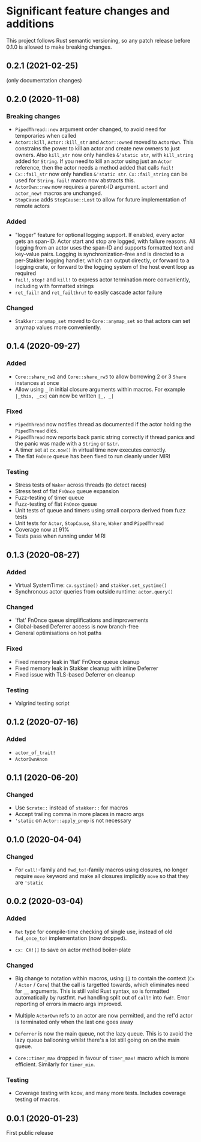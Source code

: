 # Significant feature changes and additions

This project follows Rust semantic versioning, so any patch release
before 0.1.0 is allowed to make breaking changes.

<!-- see keepachangelog.com for format ideas -->

## 0.2.1 (2021-02-25)

(only documentation changes)

## 0.2.0 (2020-11-08)

### Breaking changes

- `PipedThread::new` argument order changed, to avoid need for
  temporaries when called
- `Actor::kill`, `Actor::kill_str` and `Actor::owned` moved to
  `ActorOwn`.  This constrains the power to kill an actor and create
  new owners to just owners.  Also `kill_str` now only handles
  `&'static str`, with `kill_string` added for `String`.  If you need
  to kill an actor using just an `Actor` reference, then the actor
  needs a method added that calls `fail!`
- `Cx::fail_str` now only handles `&'static str`.  `Cx::fail_string`
  can be used for `String`.  `fail!` macro now abstracts this.
- `ActorOwn::new` now requires a parent-ID argument.  `actor!` and
  `actor_new!` macros are unchanged.
- `StopCause` adds `StopCause::Lost` to allow for future
  implementation of remote actors

### Added

- "logger" feature for optional logging support.  If enabled, every
  actor gets an span-ID.  Actor start and stop are logged, with
  failure reasons.  All logging from an actor uses the span-ID and
  supports formatted text and key-value pairs.  Logging is
  synchronization-free and is directed to a per-Stakker logging
  handler, which can output directly, or forward to a logging crate,
  or forward to the logging system of the host event loop as required
- `fail!`, `stop!` and `kill!` to express actor termination more
  conveniently, including with formatted strings
- `ret_fail!` and `ret_failthru!` to easily cascade actor failure

### Changed

- `Stakker::anymap_set` moved to `Core::anymap_set` so that actors can
  set anymap values more conveniently.

## 0.1.4 (2020-09-27)

### Added

- `Core::share_rw2` and `Core::share_rw3` to allow borrowing 2 or 3
  `Share` instances at once
- Allow using `_` in initial closure arguments within macros.  For
  example `|_this, _cx|` can now be written `|_, _|`

### Fixed

- `PipedThread` now notifies thread as documented if the actor holding
  the `PipedThread` dies.
- `PipedThread` now reports back panic string correctly if thread
  panics and the panic was made with a `String` or `&str`.
- A timer set at `cx.now()` in virtual time now executes correctly.
- The flat `FnOnce` queue has been fixed to run cleanly under MIRI

### Testing

- Stress tests of `Waker` across threads (to detect races)
- Stress test of flat `FnOnce` queue expansion
- Fuzz-testing of timer queue
- Fuzz-testing of flat `FnOnce` queue
- Unit tests of queue and timers using small corpora derived from fuzz tests
- Unit tests for `Actor`, `StopCause`, `Share`, `Waker` and `PipedThread`
- Coverage now at 91%
- Tests pass when running under MIRI

## 0.1.3 (2020-08-27)

### Added

- Virtual SystemTime: `cx.systime()` and `stakker.set_systime()`
- Synchronous actor queries from outside runtime: `actor.query()`

### Changed

- 'flat' FnOnce queue simplifications and improvements
- Global-based Deferrer access is now branch-free
- General optimisations on hot paths

### Fixed

- Fixed memory leak in 'flat' FnOnce queue cleanup
- Fixed memory leak in Stakker cleanup with inline Deferrer
- Fixed issue with TLS-based Deferrer on cleanup

### Testing

- Valgrind testing script

## 0.1.2 (2020-07-16)

### Added

- `actor_of_trait!`
- `ActorOwnAnon`

## 0.1.1 (2020-06-20)

### Changed

- Use `$crate::` instead of `stakker::` for macros
- Accept trailing comma in more places in macro args
- `'static` on `Actor::apply_prep` is not necessary

## 0.1.0 (2020-04-04)

### Changed

- For `call!`-family and `fwd_to!`-family macros using closures, no
  longer require `move` keyword and make all closures implicitly
  `move` so that they are `'static`

## 0.0.2 (2020-03-04)

### Added

- `Ret` type for compile-time checking of single use, instead of old
  `fwd_once_to!` implementation (now dropped).

- `cx: CX![]` to save on actor method boiler-plate

### Changed

- Big change to notation within macros, using `[]` to contain the
  context (`Cx` / `Actor` / `Core`) that the call is targetted
  towards, which eliminates need for `__` arguments.  This is still
  valid Rust syntax, so is formatted automatically by rustfmt.  `Fwd`
  handling split out of `call!` into `fwd!`.  Error reporting of
  errors in macro args improved.

- Multiple `ActorOwn` refs to an actor are now permitted, and the
  ref'd actor is terminated only when the last one goes away

- `Deferrer` is now the main queue, not the lazy queue.  This is to
  avoid the lazy queue ballooning whilst there's a lot still going on
  on the main queue.

- `Core::timer_max` dropped in favour of `timer_max!` macro which is
  more efficient.  Similarly for `timer_min`.

### Testing

- Coverage testing with kcov, and many more tests.  Includes coverage
  testing of macros.

## 0.0.1 (2020-01-23)

First public release

<!-- Local Variables: -->
<!-- mode: markdown -->
<!-- End: -->
